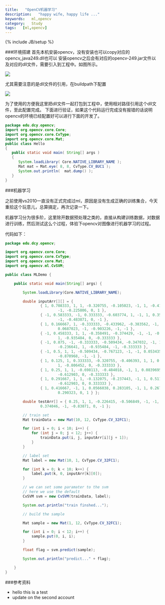 ```yaml
---
title:   "OpenCV机器学习"
description:   "happy wife, happy life ..."
keywords:   ml,opencv
category:   Study
tags:   [ml,opencv] 
---
```



{% include JB/setup %}

###环境搭建
首先本机安装opencv，没有安装也可以copy对应的opencv_java249.dll也可以
安装opencv之后会有对应的opencv-249.jar文件以及对应的dll文件，需要引入到工程中。如图所示。

![](http://needpp.qiniudn.com/2014/12/28/4ceb8482-8e60-11e4-a385-f23c9156bf7b.png)


尤其需要注意的是dll文件的引用，在buildpath下配置

![](http://needpp.qiniudn.com/2014/12/28/4d2c1c4a-8e60-11e4-a385-f23c9156bf7b.png)


为了使用的方便我这里把dll文件一起打包到工程中，使用相对路径引用这个dll文件，至此配置完成。
下面进行验证，如果这个代码运行完成没有报错的话说明opencv的环境已经配置好可以进行下面的开发了。

```java
package edu.dcy.opencv;
import org.opencv.core.Core;
import org.opencv.core.CvType;
import org.opencv.core.Mat;
public class Hello
{
   public static void main( String[] args )
   {
      System.loadLibrary( Core.NATIVE_LIBRARY_NAME );
      Mat mat = Mat.eye( 8, 8, CvType.CV_8UC1 );
      System.out.println(  mat.dump() );
   }
}
```

###机器学习

之前使用vs2010一直没有正式完成过ml，原因是没有生成正确的训练集合，今天重拾这个玩意儿，总算搞定，再次记录一下。

机器学习分为很多阶，这里除开数据预处理之类的，直接从构建训练数据，对数据进行训练，然后测试这么个过程，体验下opencv对图像进行机器学习的过程。

代码如下：

```java
package edu.dcy.opencv;

import org.opencv.core.Core;
import org.opencv.core.CvType;
import org.opencv.core.Mat;
import org.opencv.ml.CvSVM;

public class MLDemo {

	public static void main(String[] args) {

		System.loadLibrary(Core.NATIVE_LIBRARY_NAME);

		double inputArr[][] = {
				{ 1, 0.708333, 1, 1, -0.320755, -0.105023, -1, 1, -0.419847,
						-1, -0.225806, 0, 1 },
				{ -1, 0.583333, -1, 0.333333, -0.603774, 1, -1, 1, 0.358779,
						-1, -0.483871, 0, -1 },
				{ 1, 0.166667, 1, -0.333333, -0.433962, -0.383562, -1, -1,
						0.0687023, -1, -0.903226, -1, -1 },
				{ -1, 0.458333, 1, 1, -0.358491, -0.374429, -1, -1, -0.480916,
						1, -0.935484, 0, -0.333333 },
				{ -1, 0.875, -1, -0.333333, -0.509434, -0.347032, -1, 1,
						-0.236641, 1, -0.935484, -1, -0.333333 },
				{ -1, 0.5, 1, 1, -0.509434, -0.767123, -1, -1, 0.0534351, -1,
						-0.870968, -1, -1 },
				{ 1, 0.125, 1, 0.333333, -0.320755, -0.406393, 1, 1, 0.0839695,
						1, -0.806452, 0, -0.333333 },
				{ 1, 0.25, 1, 1, -0.698113, -0.484018, -1, 1, 0.0839695, 1,
						-0.612903, 0, -0.333333 },
				{ 1, 0.291667, 1, 1, -0.132075, -0.237443, -1, 1, 0.51145, -1,
						-0.612903, 0, 0.333333 },
				{ 1, 0.416667, -1, 1, 0.0566038, 0.283105, -1, 1, 0.267176, -1,
						0.290323, 0, 1 } };

		double testArr[] = { 0.25, 1, 1, -0.226415, -0.506849, -1, -1,
				0.374046, -1, -0.83871, 0, -1 };

		// train set
		Mat trainData = new Mat(10, 12, CvType.CV_32FC1);

		for (int i = 0; i < 10; i++) {
			for (int j = 0; j < 12; j++) {
				trainData.put(i, j, inputArr[i][j + 1]);
			}
		}

		// label set
		Mat label = new Mat(10, 1, CvType.CV_32FC1);

		for (int k = 0; k < 10; k++) {
			label.put(k, 0, inputArr[k][0]);
		}

		// we can set some paramater to the svm
		// here we use the default
		CvSVM svm = new CvSVM(trainData, label);

		System.out.println("train finshed...");

		// build the sample

		Mat sample = new Mat(1, 12, CvType.CV_32FC1);

		for (int i = 0; i < 12; i++) {
			sample.put(0, i, i);
		}

		float flag = svm.predict(sample);

		System.out.println("predict..." + flag);

	}
}
```


###参考资料
- hello this is a test 
- update on the second account

